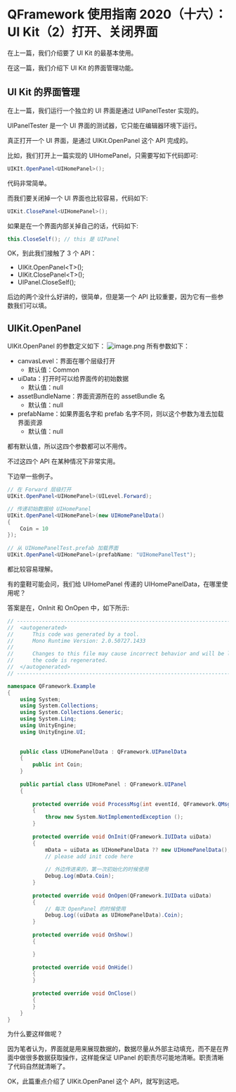 # QFramework 使用指南 2020（十六）：UI Kit（2）打开、关闭界面
在上一篇，我们介绍要了 UI Kit 的最基本使用。

在这一篇，我们介绍下 UI Kit 的界面管理功能。

## UI Kit 的界面管理
在上一篇，我们运行一个独立的 UI 界面是通过 UIPanelTester 实现的。

UIPanelTester 是一个 UI 界面的测试器，它只能在编辑器环境下运行。

真正打开一个 UI 界面，是通过 UIKit.OpenPanel 这个 API 完成的。

比如，我们打开上一篇实现的 UIHomePanel，只需要写如下代码即可:

``` csharp
UIKIt.OpenPanel<UIHomePanel>();
```

代码非常简单。

而我们要关闭掉一个 UI 界面也比较容易，代码如下:
``` csharp
UIKit.ClosePanel<UIHomePanel>();
```

如果是在一个界面内部关掉自己的话，代码如下:
``` csharp
this.CloseSelf(); // this 是 UIPanel
```

OK，到此我们接触了 3 个 API：
* UIKit.OpenPanel\<T\>();
* UIKit.ClosePanel\<T\>();
* UIPanel.CloseSelf();

后边的两个没什么好讲的，很简单，但是第一个 API 比较重要，因为它有一些参数我们可以填。

## UIKit.OpenPanel
UIKit.OpenPanel 的参数定义如下：
![image.png](http://file.liangxiegame.com/75997535-685b-4170-9910-89391bd918df.png)
所有参数如下：
* canvasLevel：界面在哪个层级打开
    * 默认值：Common
* uiData：打开时可以给界面传的初始数据
    * 默认值：null
* assetBundleName：界面资源所在的 assetBundle 名
    * 默认值：null
* prefabName：如果界面名字和 prefab 名字不同，则以这个参数为准去加载界面资源
    * 默认值：null

都有默认值，所以这四个参数都可以不用传。

不过这四个 API 在某种情况下非常实用。

下边举一些例子。

``` csharp
// 在 Forward 层级打开
UIKit.OpenPanel<UIHomePanel>(UILevel.Forward);

// 传递初始数据给 UIHomePanel
UIKit.OpenPanel<UIHomePanel>(new UIHomePanelData()
{
    Coin = 10
});
            
// 从 UIHomePanelTest.prefab 加载界面 
UIKit.OpenPanel<UIHomePanel>(prefabName: "UIHomePanelTest");
```

都比较容易理解。

有的童鞋可能会问，我们给 UIHomePanel 传递的  UIHomePanelData，在哪里使用呢？

答案是在，OnInit 和 OnOpen 中，如下所示:
``` csharp
// ------------------------------------------------------------------------------
//  <autogenerated>
//      This code was generated by a tool.
//      Mono Runtime Version: 2.0.50727.1433
// 
//      Changes to this file may cause incorrect behavior and will be lost if 
//      the code is regenerated.
//  </autogenerated>
// ------------------------------------------------------------------------------

namespace QFramework.Example
{
    using System;
    using System.Collections;
    using System.Collections.Generic;
    using System.Linq;
    using UnityEngine;
    using UnityEngine.UI;
    
    
    public class UIHomePanelData : QFramework.UIPanelData
    {
        public int Coin;
    }
    
    public partial class UIHomePanel : QFramework.UIPanel
    {
        
        protected override void ProcessMsg(int eventId, QFramework.QMsg msg)
        {
            throw new System.NotImplementedException ();
        }
        
        protected override void OnInit(QFramework.IUIData uiData)
        {
            mData = uiData as UIHomePanelData ?? new UIHomePanelData();
            // please add init code here
            
            // 外边传进来的，第一次初始化的时候使用
            Debug.Log(mData.Coin);
        }
        
        protected override void OnOpen(QFramework.IUIData uiData)
        {
            // 每次 OpenPanel 的时候使用
            Debug.Log((uiData as UIHomePanelData).Coin);
        }
        
        protected override void OnShow()
        {

        }
        
        protected override void OnHide()
        {
        }
        
        protected override void OnClose()
        {
        }
    }
}

```

为什么要这样做呢？

因为笔者认为，界面就是用来展现数据的，数据尽量从外部主动填充，而不是在界面中做很多数据获取操作，这样能保证 UIPanel 的职责尽可能地清晰。职责清晰了代码自然就清晰了。

OK，此篇重点介绍了 UIKit.OpenPanel 这个 API，就写到这吧。
  
  
  